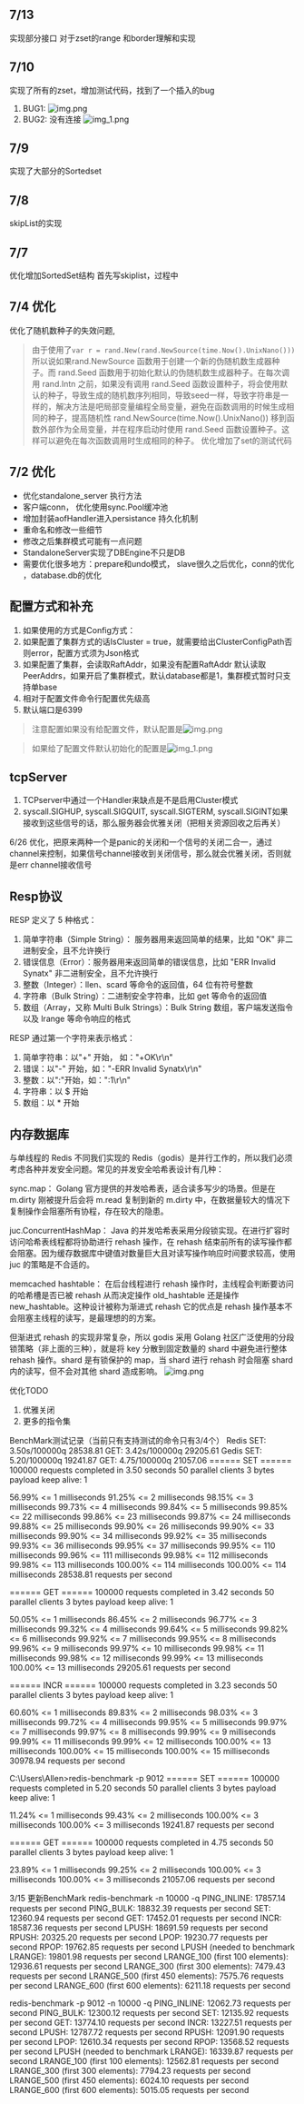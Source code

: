 ## 7/13 
实现部分接口
对于zset的range 和border理解和实现

## 7/10
实现了所有的zset，增加测试代码，找到了一个插入的bug
1. BUG1:
![img.png](markdown.asset/img4.png)
2. BUG2: 没有连接
![img_1.png](markdown.asset/img5.png)
## 7/9 
实现了大部分的Sortedset
## 7/8
skipList的实现
## 7/7
优化增加SortedSet结构
首先写skiplist，过程中
## 7/4 优化
优化了随机数种子的失效问题,
> 由于使用了`var r = rand.New(rand.NewSource(time.Now().UnixNano()))` 所以说如果rand.NewSource 函数用于创建一个新的伪随机数生成器种子。而 rand.Seed 函数用于初始化默认的伪随机数生成器种子。在每次调用 rand.Intn 之前，如果没有调用 rand.Seed 函数设置种子，将会使用默认的种子，导致生成的随机数序列相同，导致seed一样，导致字符串是一样的，解决方法是吧局部变量编程全局变量，避免在函数调用的时候生成相同的种子，提高随机性
rand.NewSource(time.Now().UnixNano()) 移到函数外部作为全局变量，并在程序启动时使用 rand.Seed 函数设置种子。这样可以避免在每次函数调用时生成相同的种子。
优化增加了set的测试代码
## 7/2 优化
+ 优化standalone_server 执行方法 
+ 客户端conn， 优化使用sync.Pool缓冲池 
+ 增加封装aofHandler进入persistance 持久化机制 
+ 重命名和修改一些细节
+ 修改之后集群模式可能有一点问题
+ StandaloneServer实现了DBEngine不只是DB
+ 需要优化很多地方：prepare和undo模式， slave很久之后优化，conn的优化 ，database.db的优化
## 配置方式和补充
1. 如果使用的方式是Config方式：
2. 如果配置了集群方式的话IsCluster = true，就需要给出ClusterConfigPath否则error，配置方式须为Json格式
3. 如果配置了集群，会读取RaftAddr，如果没有配置RaftAddr 默认读取PeerAddrs，如果开启了集群模式，默认database都是1，集群模式暂时只支持单base
4. 相对于配置文件命令行配置优先级高
5. 默认端口是6399

> 注意配置如果没有给配置文件，默认配置是![img.png](markdown.asset/img3.png) 

> 如果给了配置文件默认初始化的配置是![img_1.png](markdown.asset/img2.png)

## tcpServer
1. TCPserver中通过一个Handler来缺点是不是启用Cluster模式
2. syscall.SIGHUP, syscall.SIGQUIT, syscall.SIGTERM, syscall.SIGINT如果接收到这些信号的话，那么服务器会优雅关闭（把相关资源回收之后再关）

6/26 优化，把原来两种一个是panic的关闭和一个信号的关闭二合一，通过channel来控制，如果信号channel接收到关闭信号，那么就会优雅关闭，否则就是err channel接收信号
## Resp协议
RESP 定义了 5 种格式：

1. 简单字符串（Simple String）： 服务器用来返回简单的结果，比如 "OK" 非二进制安全，且不允许换行
2. 错误信息（Error）：服务器用来返回简单的错误信息，比如 "ERR Invalid Synatx" 非二进制安全，且不允许换行
3. 整数（Integer）：llen、scard 等命令的返回值，64 位有符号整数
4. 字符串（Bulk String）：二进制安全字符串，比如 get 等命令的返回值
5. 数组（Array，又称 Multi Bulk Strings）：Bulk String 数组，客户端发送指令以及 lrange 等命令响应的格式

RESP 通过第一个字符来表示格式：

1. 简单字符串：以"+" 开始， 如："+OK\r\n"
2. 错误：以"-" 开始，如："-ERR Invalid Synatx\r\n"
3. 整数：以":"开始，如：":1\r\n"
4. 字符串：以 $ 开始
5. 数组：以 * 开始

## 内存数据库
与单线程的 Redis 不同我们实现的 Redis（godis）是并行工作的，所以我们必须考虑各种并发安全问题。常见的并发安全哈希表设计有几种：

sync.map：
Golang 官方提供的并发哈希表，适合读多写少的场景。但是在 m.dirty 刚被提升后会将 m.read 复制到新的 m.dirty 中，在数据量较大的情况下复制操作会阻塞所有协程，存在较大的隐患。

juc.ConcurrentHashMap：
Java 的并发哈希表采用分段锁实现。在进行扩容时访问哈希表线程都将协助进行 rehash 操作，在 rehash 结束前所有的读写操作都会阻塞。因为缓存数据库中键值对数量巨大且对读写操作响应时间要求较高，使用 juc 的策略是不合适的。

memcached hashtable：
在后台线程进行 rehash 操作时，主线程会判断要访问的哈希槽是否已被 rehash 从而决定操作 old_hashtable 还是操作 new_hashtable。这种设计被称为渐进式 rehash 它的优点是 rehash 操作基本不会阻塞主线程的读写，是最理想的的方案。

但渐进式 rehash 的实现非常复杂，所以 godis 采用 Golang 社区广泛使用的分段锁策略（非上面的三种），就是将 key 分散到固定数量的 shard 中避免进行整体 rehash 操作。shard 是有锁保护的 map，当 shard 进行 rehash 时会阻塞 shard 内的读写，但不会对其他 shard 造成影响。
![img.png](markdown.asset/img.png)

优化TODO
1. 优雅关闭
2. 更多的指令集


BenchMark测试记录（当前只有支持测试的命令只有3/4个）
Redis
SET: 3.50s/100000q  28538.81
GET: 3.42s/100000q  29205.61
Gedis 
SET: 5.20/100000q   19241.87
GET: 4.75/100000q   21057.06
====== SET ======
100000 requests completed in 3.50 seconds
50 parallel clients
3 bytes payload
keep alive: 1

56.99% <= 1 milliseconds
91.25% <= 2 milliseconds
98.15% <= 3 milliseconds
99.73% <= 4 milliseconds
99.84% <= 5 milliseconds
99.85% <= 22 milliseconds
99.86% <= 23 milliseconds
99.87% <= 24 milliseconds
99.88% <= 25 milliseconds
99.90% <= 26 milliseconds
99.90% <= 33 milliseconds
99.90% <= 34 milliseconds
99.92% <= 35 milliseconds
99.93% <= 36 milliseconds
99.95% <= 37 milliseconds
99.95% <= 110 milliseconds
99.96% <= 111 milliseconds
99.98% <= 112 milliseconds
99.98% <= 113 milliseconds
100.00% <= 114 milliseconds
100.00% <= 114 milliseconds
28538.81 requests per second

====== GET ======
100000 requests completed in 3.42 seconds
50 parallel clients
3 bytes payload
keep alive: 1

50.05% <= 1 milliseconds
86.45% <= 2 milliseconds
96.77% <= 3 milliseconds
99.32% <= 4 milliseconds
99.64% <= 5 milliseconds
99.82% <= 6 milliseconds
99.92% <= 7 milliseconds
99.95% <= 8 milliseconds
99.96% <= 9 milliseconds
99.97% <= 10 milliseconds
99.98% <= 11 milliseconds
99.98% <= 12 milliseconds
99.99% <= 13 milliseconds
100.00% <= 13 milliseconds
29205.61 requests per second

====== INCR ======
100000 requests completed in 3.23 seconds
50 parallel clients
3 bytes payload
keep alive: 1

60.60% <= 1 milliseconds
89.83% <= 2 milliseconds
98.03% <= 3 milliseconds
99.72% <= 4 milliseconds
99.95% <= 5 milliseconds
99.97% <= 7 milliseconds
99.97% <= 8 milliseconds
99.99% <= 9 milliseconds
99.99% <= 11 milliseconds
99.99% <= 12 milliseconds
100.00% <= 13 milliseconds
100.00% <= 15 milliseconds
100.00% <= 15 milliseconds
30978.94 requests per second


C:\Users\Allen>redis-benchmark -p 9012
====== SET ======
100000 requests completed in 5.20 seconds
50 parallel clients
3 bytes payload
keep alive: 1

11.24% <= 1 milliseconds
99.43% <= 2 milliseconds
100.00% <= 3 milliseconds
100.00% <= 3 milliseconds
19241.87 requests per second

====== GET ======
100000 requests completed in 4.75 seconds
50 parallel clients
3 bytes payload
keep alive: 1

23.89% <= 1 milliseconds
99.25% <= 2 milliseconds
100.00% <= 3 milliseconds
100.00% <= 3 milliseconds
21057.06 requests per second

3/15
更新BenchMark
redis-benchmark -n 10000  -q
PING_INLINE: 17857.14 requests per second
PING_BULK: 18832.39 requests per second
SET: 12360.94 requests per second
GET: 17452.01 requests per second
INCR: 18587.36 requests per second
LPUSH: 18691.59 requests per second
RPUSH: 20325.20 requests per second
LPOP: 19230.77 requests per second
RPOP: 19762.85 requests per second
LPUSH (needed to benchmark LRANGE): 19801.98 requests per second
LRANGE_100 (first 100 elements): 12936.61 requests per second
LRANGE_300 (first 300 elements): 7479.43 requests per second
LRANGE_500 (first 450 elements): 7575.76 requests per second
LRANGE_600 (first 600 elements): 6211.18 requests per second


redis-benchmark -p 9012 -n 10000  -q
PING_INLINE: 12062.73 requests per second
PING_BULK: 12300.12 requests per second
SET: 12135.92 requests per second
GET: 13774.10 requests per second
INCR: 13227.51 requests per second
LPUSH: 12787.72 requests per second
RPUSH: 12091.90 requests per second
LPOP: 12610.34 requests per second
RPOP: 13568.52 requests per second
LPUSH (needed to benchmark LRANGE): 16339.87 requests per second
LRANGE_100 (first 100 elements): 12562.81 requests per second
LRANGE_300 (first 300 elements): 7794.23 requests per second
LRANGE_500 (first 450 elements): 6024.10 requests per second
LRANGE_600 (first 600 elements): 5015.05 requests per second
